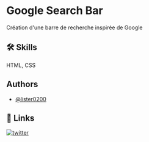 
# Google Search Bar

Création d'une barre de recherche inspirée de Google
## 🛠 Skills
HTML, CSS


## Authors

- [@lister0200](https://github.com/lister0200)


## 🔗 Links

[![twitter](https://img.shields.io/badge/twitter-1DA1F2?style=for-the-badge&logo=twitter&logoColor=white)](https://twitter.com/lister_0200)

